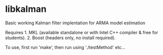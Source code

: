 # libkalman
Basic working Kalman filter implentation for ARMA model estimation

Requires
    1. MKL (available standalone or with Intel C++ compiler & free for students).
    2. Boost (headers only, no install required).

To use, first run 'make', then run using './testMethod' etc...
